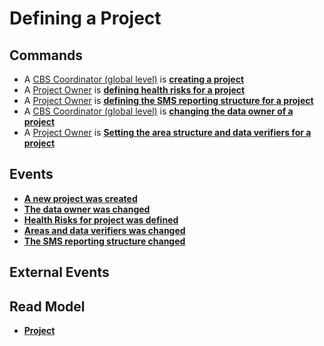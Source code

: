 # Defining a Project

## Commands
* A [CBS Coordinator (global level)](../../actors.md) is __[creating a project](../Commands/CreateProject.md)__
* A [Project Owner](../../actors.md) is __[defining health risks for a project](../Commands/DefineHealthRisksForProject.md)__
* A [Project Owner](../../actors.md) is __[defining the SMS reporting structure for a project](../Commands/SetSmsReportingStructure.md)__
* A [CBS Coordinator (global level)](../../actors.md) is __[changing the data owner of a project](../Commands/ChangeProjectDataOwner.md)__
* A [Project Owner](../../actors.md) is __[Setting the area structure and data verifiers for a project](../Commands/ChangeAreasAndDataVerifiers.md)__

## Events
* __[A new project was created](../Events/ProjectCreated.md)__
* __[The data owner was changed](../Events/ProjectDataOwnerChanged.md)__
* __[Health Risks for project was defined](../Events/ProjectHealthRisksChanged.md)__
* __[Areas and data verifiers was changed](../Events/ProjectAreasChanged.md)__
* __[The SMS reporting structure changed](../Events/ProjectSmsReportingStructureChanged.md)__

## External Events

## Read Model
* __[Project](../ReadModels/Project.md)__

